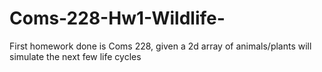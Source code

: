 # Coms-228-Hw1-Wildlife-
First homework done is Coms 228, given a 2d array of animals/plants will simulate the next few life cycles
